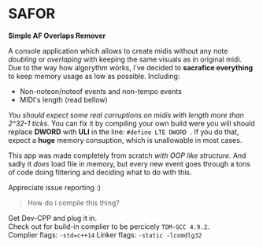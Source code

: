# SAFOR
**Simple AF Overlaps Remover**

A console application which allows to create midis without any note *doubling* or *overlaping* with keeping the same visuals as in original midi.
Due to the way how algorythm works, i've decided to **sacrafice everything** to keep memory usage as low as possible.
Including: 
* Non-noteon/noteof events and non-tempo events
* MIDI's length (read bellow)

*You should expect some real corruptions on midis with length more than 2^32-1 ticks.*
You can fix it by compiling your own build were you will should replace **DWORD** with **ULI** in the line:
`#define LTE DWORD `.
If you do that, expect a **huge** memory consuption, which is unallowable in most cases.

This app was made completely from scratch *with OOP like structure.*
And sadly it *does* load file in memory, but every new event goes through a tons of code doing filtering and deciding what to do with this.

Appreciate issue reporting :)

> How do i compile this thing?

Get Dev-CPP and plug it in.  
Check out for build-in complier to be percicely `TDM-GCC 4.9.2`.  
Complier flags: `-std=c++14`
Linker flags: `-static -lcomdlg32`
